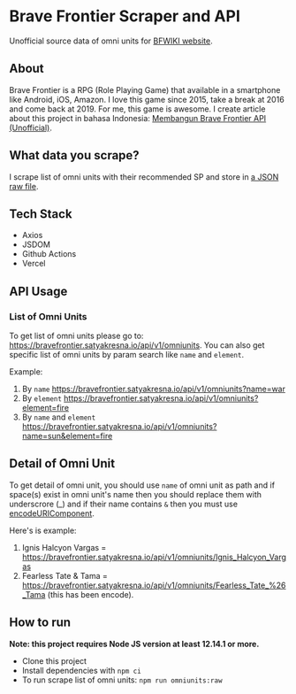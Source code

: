 # Brave Frontier Scraper and API

Unofficial source data of omni units for [BFWIKI website](https://bfwiki.satyakresna.io).

## About

Brave Frontier is a RPG (Role Playing Game) that available in a smartphone like Android, iOS, Amazon. I love this game since 2015, take a break at 2016 and come back at 2019. For me, this game is awesome. I create article about this project in bahasa Indonesia: [Membangun Brave Frontier API (Unofficial)](https://www.satyakresna.io/posts/membangun-brave-frontier-api-unofficial/).

## What data you scrape?

I scrape list of omni units with their recommended SP and store in [a JSON raw file](./omniunits/raw.json).

## Tech Stack

- Axios
- JSDOM
- Github Actions
- Vercel

## API Usage

### List of Omni Units

To get list of omni units please go to: https://bravefrontier.satyakresna.io/api/v1/omniunits. You can also get specific list of omni units by param search like `name` and `element`.

Example:

1. By `name` https://bravefrontier.satyakresna.io/api/v1/omniunits?name=war
2. By `element` https://bravefrontier.satyakresna.io/api/v1/omniunits?element=fire
3. By `name` and `element` https://bravefrontier.satyakresna.io/api/v1/omniunits?name=sun&element=fire


## Detail of Omni Unit

To get detail of omni unit, you should use `name` of omni unit as path and if space(s) exist in omni unit's name then you should replace them with underscrore (_) and if their name contains `&` then you must use [encodeURIComponent](https://developer.mozilla.org/en-US/docs/Web/JavaScript/Reference/Global_Objects/encodeURIComponent).

Here's is example:

1. Ignis Halcyon Vargas = https://bravefrontier.satyakresna.io/api/v1/omniunits/Ignis_Halcyon_Vargas
2. Fearless Tate & Tama = https://bravefrontier.satyakresna.io/api/v1/omniunits/Fearless_Tate_%26_Tama (this has been encode).

## How to run

**Note: this project requires Node JS version at least 12.14.1 or more.**
- Clone this project
- Install dependencies with `npm ci`
- To run scrape list of omni units: `npm run omniunits:raw`